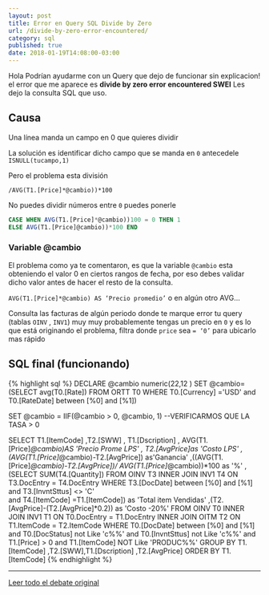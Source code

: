 ```yaml
---
layout: post
title: Error en Query SQL Divide by Zero
url: /divide-by-zero-error-encountered/
category: sql
published: true
date: 2018-01-19T14:08:00-03:00
---
```


Hola Podrían ayudarme con un Query que dejo de funcionar sin explicacion!
el error que me aparece es **divide by zero error encountered SWEI**
Les dejo la consulta SQL que uso.

<!--more-->

## Causa
Una línea manda un campo en 0 que quieres dividir

La solución es identificar dicho campo que se manda en `0` antecedele `ISNULL(tucampo,1)`

Pero el problema esta división

`/AVG(T1.[Price]*@cambio))*100`

No puedes dividir números entre `0` puedes ponerle

```sql
CASE WHEN AVG(T1.[Price]*@cambio))100 = 0 THEN 1
ELSE AVG(T1.[Price]@cambio))*100 END
```

### Variable @cambio
El problema como ya te comentaron, es que la variable `@cambio` esta obteniendo el valor 0 en ciertos rangos de fecha, por eso debes validar dicho valor antes de hacer el resto de la consulta.

`AVG(T1.[Price]*@cambio) AS ‘Precio promedio’` o en algún otro AVG…

Consulta las facturas de algún periodo donde te marque error tu query (tablas `OINV` , `INV1`) muy muy probablemente tengas un precio en `0` y es lo que está originando el problema, filtra donde `price` sea `= ‘0’` para ubicarlo mas rápido

## SQL final (funcionando)

{% highlight sql %}
DECLARE @cambio numeric(22,12 )
SET @cambio=(SELECT avg(T0.[Rate]) 
			 FROM ORTT T0 
			 WHERE T0.[Currency] ='USD' 
				   and  T0.[RateDate] between [%0] and [%1])

SET @cambio = IIF(@cambio > 0, @cambio, 1) --VERIFICARMOS QUE LA TASA > 0

SELECT 
	T1.[ItemCode]
	,T2.[SWW]
	, T1.[Dscription]
	, AVG(T1.[Price]*@cambio)AS 'Precio Prome LPS'
	, T2.[AvgPrice]as 'Costo LPS'
	,(AVG(T1.[Price]*@cambio)-T2.[AvgPrice]) as'Ganancia'
	,((AVG(T1.[Price]*@cambio)-T2.[AvgPrice])/ AVG(T1.[Price]*@cambio))*100 as '%'
	,(SELECT 
		SUM(T4.[Quantity]) 
	  FROM 
		OINV T3 INNER JOIN INV1 T4 ON T3.DocEntry = T4.DocEntry 
	  WHERE 
		T3.[DocDate] between [%0] and [%1] 
		and T3.[InvntSttus] <> 'C'  
		and T4.[ItemCode] =T1.[ItemCode]) as 'Total item Vendidas' 
	,(T2.[AvgPrice]-(T2.[AvgPrice]*0.2)) as 'Costo -20%'
FROM 
	OINV T0  INNER JOIN INV1 T1 ON T0.DocEntry = T1.DocEntry 
	INNER JOIN OITM T2 ON T1.ItemCode = T2.ItemCode 
WHERE 
	T0.[DocDate] between [%0] and [%1] 
	and T0.[DocStatus] not Like 'c%%' 
	and T0.[InvntSttus] not Like 'c%%' 
              and T1.[Price] > 0
	and  T1.[ItemCode] NOT Like 'PRODUC%%' 
GROUP BY 
	T1.[ItemCode]
	,T2.[SWW],T1.[Dscription]
	,T2.[AvgPrice] 
ORDER BY 
	T1.[ItemCode]
{% endhighlight %}



***

[Leer todo el debate original](https://foros.consultoria-sap.com/t/22276)
